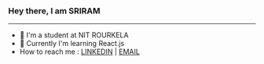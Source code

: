 
### Hey there, I am SRIRAM
---

 * 🔭 I'm a student at NIT ROURKELA
 * 📝 Currently I'm learning React.js
 * How to reach me : [LINKEDIN](https://www.linkedin.com/in/sriram-dhanunjay-mandalapu-24a642211/) | [EMAIL](srirammandalapu49@gmail.com)
 
   
